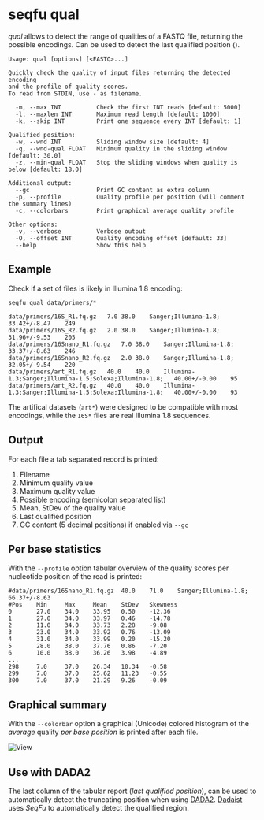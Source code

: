 
# seqfu qual

*qual* allows to detect the range of qualities of a FASTQ file, returning the possible encodings.
Can be used to detect the last qualified position ().


```text
Usage: qual [options] [<FASTQ>...] 

Quickly check the quality of input files returning the detected encoding 
and the profile of quality scores. 
To read from STDIN, use - as filename.

  -m, --max INT          Check the first INT reads [default: 5000]
  -l, --maxlen INT       Maximum read length [default: 1000]
  -k, --skip INT         Print one sequence every INT [default: 1]

Qualified position:
  -w, --wnd INT          Sliding window size [default: 4]
  -q, --wnd-qual FLOAT   Minimum quality in the sliding window [default: 30.0]
  -z, --min-qual FLOAT   Stop the sliding windows when quality is below [default: 18.0]   

Additional output:
  --gc                   Print GC content as extra column
  -p, --profile          Quality profile per position (will comment the summary lines)
  -c, --colorbars        Print graphical average quality profile

Other options:
  -v, --verbose          Verbose output
  -O, --offset INT       Quality encoding offset [default: 33]
  --help                 Show this help
```

## Example

Check if a set of files is likely in Illumina 1.8 encoding:

```
seqfu qual data/primers/*

data/primers/16S_R1.fq.gz	7.0	38.0	Sanger;Illumina-1.8;	33.42+/-8.47	249
data/primers/16S_R2.fq.gz	2.0	38.0	Sanger;Illumina-1.8;	31.96+/-9.53	205
data/primers/16Snano_R1.fq.gz	7.0	38.0	Sanger;Illumina-1.8;	33.37+/-8.63	246
data/primers/16Snano_R2.fq.gz	2.0	38.0	Sanger;Illumina-1.8;	32.05+/-9.54	220
data/primers/art_R1.fq.gz	40.0	40.0	Illumina-1.3;Sanger;Illumina-1.5;Solexa;Illumina-1.8;	40.00+/-0.00	95
data/primers/art_R2.fq.gz	40.0	40.0	Illumina-1.3;Sanger;Illumina-1.5;Solexa;Illumina-1.8;	40.00+/-0.00	93
```

The artifical datasets (`art*`) were designed to be compatible with most encodings,
while the `16S*` files are real Illumina 1.8 sequences.

## Output

For each file a tab separated record is printed:
1. Filename
2. Minimum quality value 
3. Maximum quality value 
4. Possible encoding (semicolon separated list)
5. Mean, StDev of the quality value  
6. Last qualified position
7. GC content (5 decimal positions) if enabled via `--gc`

## Per base statistics

With the `--profile` option tabular overview of the quality scores per
nucleotide position of the read is printed:

```text
#data/primers/16Snano_R1.fq.gz  40.0    71.0    Sanger;Illumina-1.8;    66.37+/-8.63
#Pos    Min     Max     Mean    StDev   Skewness
0       27.0    34.0    33.95   0.50    -12.36
1       27.0    34.0    33.97   0.46    -14.78
2       11.0    34.0    33.73   2.28    -9.08
3       23.0    34.0    33.92   0.76    -13.09
4       31.0    34.0    33.99   0.20    -15.20
5       28.0    38.0    37.76   0.86    -7.20
6       10.0    38.0    36.26   3.98    -4.89
...
298     7.0     37.0    26.34   10.34   -0.58
299     7.0     37.0    25.62   11.23   -0.55
300     7.0     37.0    21.29   9.26    -0.09
```

## Graphical summary

With the `--colorbar` option a graphical (Unicode) colored histogram of the _average_
quality _per base position_ is printed after each file.

![View]({{site.baseurl}}/img/qual.png)


## Use with DADA2

The last column of the tabular report (_last qualified position_), can be used to
automatically detect the truncating position when using [DADA2](https://benjjneb.github.io/dada2/tutorial_1_8.html).
[Dadaist](https://quadram-institute-bioscience.github.io/dadaist2/)
uses *SeqFu* to automatically detect the qualified region.
